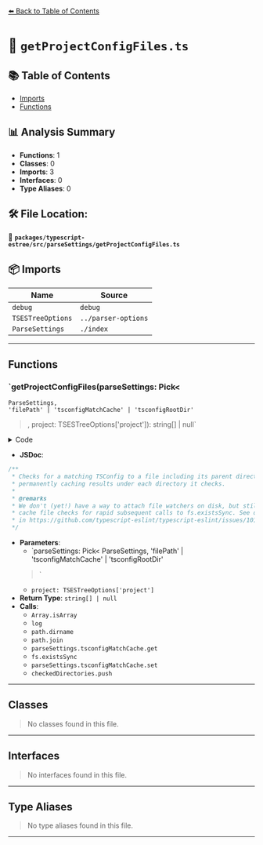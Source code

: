 [⬅️ Back to Table of Contents](../../../../index.md)

# 📄 `getProjectConfigFiles.ts`

## 📚 Table of Contents

- [Imports](#imports)
- [Functions](#functions)

## 📊 Analysis Summary

- **Functions**: 1
- **Classes**: 0
- **Imports**: 3
- **Interfaces**: 0
- **Type Aliases**: 0

## 🛠️ File Location:
📂 **`packages/typescript-estree/src/parseSettings/getProjectConfigFiles.ts`**

## 📦 Imports

| Name | Source |
|------|--------|
| `debug` | `debug` |
| `TSESTreeOptions` | `../parser-options` |
| `ParseSettings` | `./index` |


---

## Functions

### `getProjectConfigFiles(parseSettings: Pick<
    ParseSettings,
    'filePath' | 'tsconfigMatchCache' | 'tsconfigRootDir'
  >, project: TSESTreeOptions['project']): string[] | null`

<details><summary>Code</summary>

```ts
export function getProjectConfigFiles(
  parseSettings: Pick<
    ParseSettings,
    'filePath' | 'tsconfigMatchCache' | 'tsconfigRootDir'
  >,
  project: TSESTreeOptions['project'],
): string[] | null {
  if (project !== true) {
    if (project == null || project === false) {
      return null;
    }
    if (Array.isArray(project)) {
      return project;
    }
    return [project];
  }

  log('Looking for tsconfig.json at or above file: %s', parseSettings.filePath);
  let directory = path.dirname(parseSettings.filePath);
  const checkedDirectories = [directory];

  do {
    log('Checking tsconfig.json path: %s', directory);
    const tsconfigPath = path.join(directory, 'tsconfig.json');
    const cached =
      parseSettings.tsconfigMatchCache.get(directory) ??
      (fs.existsSync(tsconfigPath) && tsconfigPath);

    if (cached) {
      for (const directory of checkedDirectories) {
        parseSettings.tsconfigMatchCache.set(directory, cached);
      }
      return [cached];
    }

    directory = path.dirname(directory);
    checkedDirectories.push(directory);
  } while (
    directory.length > 1 &&
    directory.length >= parseSettings.tsconfigRootDir.length
  );

  throw new Error(
    `project was set to \`true\` but couldn't find any tsconfig.json relative to '${parseSettings.filePath}' within '${parseSettings.tsconfigRootDir}'.`,
  );
}
```
</details>

- **JSDoc**:
```ts
/**
 * Checks for a matching TSConfig to a file including its parent directories,
 * permanently caching results under each directory it checks.
 *
 * @remarks
 * We don't (yet!) have a way to attach file watchers on disk, but still need to
 * cache file checks for rapid subsequent calls to fs.existsSync. See discussion
 * in https://github.com/typescript-eslint/typescript-eslint/issues/101.
 */
```

- **Parameters**:
  - `parseSettings: Pick<
    ParseSettings,
    'filePath' | 'tsconfigMatchCache' | 'tsconfigRootDir'
  >`
  - `project: TSESTreeOptions['project']`
- **Return Type**: `string[] | null`
- **Calls**:
  - `Array.isArray`
  - `log`
  - `path.dirname`
  - `path.join`
  - `parseSettings.tsconfigMatchCache.get`
  - `fs.existsSync`
  - `parseSettings.tsconfigMatchCache.set`
  - `checkedDirectories.push`

---

## Classes

> No classes found in this file.


---

## Interfaces

> No interfaces found in this file.


---

## Type Aliases

> No type aliases found in this file.


---